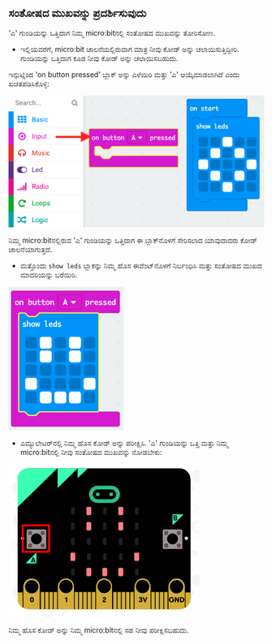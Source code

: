 ## ಸಂತೋಷದ ಮುಖವನ್ನು ಪ್ರದರ್ಶಿಸುವುದು

'ಎ' ಗುಂಡಿಯನ್ನು ಒತ್ತಿದಾಗ ನಿಮ್ಮ micro:bitನಲ್ಲಿ ಸಂತೋಷದ ಮುಖವನ್ನು ತೋರಿಸೋಣ.

+ ಇಲ್ಲಿಯವರೆಗೆ, micro:bit ಚಾಲನೆಯಲ್ಲಿರುವಾಗ ಮಾತ್ರ ನೀವು ಕೋಡ್ ಅನ್ನು ಚಲಾಯಿಸುತ್ತಿದ್ದೀರಿ. ಗುಂಡಿಯನ್ನು ಒತ್ತಿದಾಗ ಕೂಡ ನೀವು ಕೋಡ್ ಅನ್ನು ಚಲಾಯಿಸಬಹುದು.

ಇನ್ಪುಟ್ನಿಂದ 'on button pressed' ಬ್ಲಾಕ್ ಅನ್ನು ಎಳೆಯಿರಿ ಮತ್ತು 'ಎ' ಆಯ್ಕೆಮಾಡಲಾಗಿದೆ ಎಂದು ಖಚಿತಪಡಿಸಿಕೊಳ್ಳಿ:

![ಸ್ಕ್ರೀನ್ ಶಾಟ್](images/badge-button-a.png)

ನಿಮ್ಮ micro:bitನಲ್ಲಿರುವ 'ಎ' ಗುಂಡಿಯನ್ನು ಒತ್ತಿದಾಗ ಈ ಬ್ಲಾಕ್‌ನೊಳಗೆ ಸೇರಿಸಲಾದ ಯಾವುದಾದರು ಕೋಡ್ ಚಾಲನೆಯಾಗುತ್ತದೆ.

+ ಮತ್ತೊಂದು `show leds` ಬ್ಲಾಕನ್ನು ನಿಮ್ಮ ಹೊಸ ಈವೆಂಟ್‌ನೊಳಗೆ ನಿರ್ಬಂಧಿಸಿ ಮತ್ತು ಸಂತೋಷದ ಮುಖದ ಮಾದರಿಯನ್ನು ಬರೆಯಿರಿ.

![ಸ್ಕ್ರೀನ್ ಶಾಟ್](images/badge-happy.png)

+ ಎಮ್ಯುಲೇಟರ್‌ನಲ್ಲಿ ನಿಮ್ಮ ಹೊಸ ಕೋಡ್ ಅನ್ನು ಪರೀಕ್ಷಿಸಿ. 'ಎ' ಗುಂಡಿಯನ್ನು ಒತ್ತಿ ಮತ್ತು ನಿಮ್ಮ micro:bitನಲ್ಲಿ ನೀವು ಸಂತೋಷದ ಮುಖವನ್ನು ನೋಡಬೇಕು:

![ಸ್ಕ್ರೀನ್ ಶಾಟ್](images/badge-happy-emulator.png)

ನಿಮ್ಮ ಹೊಸ ಕೋಡ್ ಅನ್ನು ನಿಮ್ಮ micro:bitನಲ್ಲಿ ಸಹ ನೀವು ಪರೀಕ್ಷಿಸಬಹುದು.